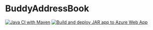 # BuddyAddressBook

[![Java CI with Maven](https://github.com/trong0dn/BuddyAddressBook/actions/workflows/maven.yml/badge.svg)](https://github.com/trong0dn/BuddyAddressBook/actions/workflows/maven.yml)
[![Build and deploy JAR app to Azure Web App](https://github.com/trong0dn/BuddyAddressBook/actions/workflows/main_buddyaddressbookapp.yml/badge.svg)](https://github.com/trong0dn/BuddyAddressBook/actions/workflows/main_buddyaddressbookapp.yml)